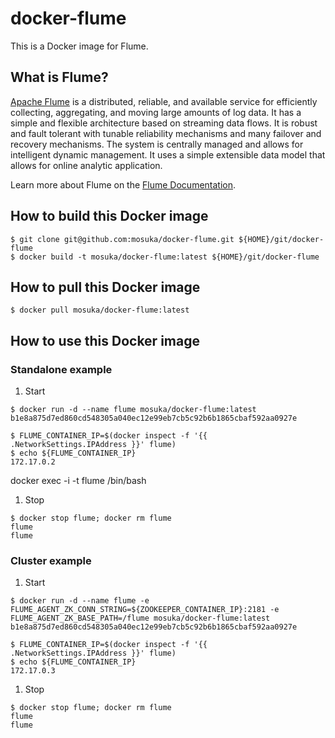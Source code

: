 # docker-flume

This is a Docker image for Flume.

## What is Flume?

[Apache Flume](https://flume.apache.org) is a distributed, reliable, and available service for efficiently collecting, aggregating, and moving large amounts of log data. It has a simple and flexible architecture based on streaming data flows. It is robust and fault tolerant with tunable reliability mechanisms and many failover and recovery mechanisms. The system is centrally managed and allows for intelligent dynamic management. It uses a simple extensible data model that allows for online analytic application.

Learn more about Flume on the [Flume Documentation](https://flume.apache.org/documentation.html).

## How to build this Docker image

```
$ git clone git@github.com:mosuka/docker-flume.git ${HOME}/git/docker-flume
$ docker build -t mosuka/docker-flume:latest ${HOME}/git/docker-flume
```

## How to pull this Docker image

```
$ docker pull mosuka/docker-flume:latest
```

## How to use this Docker image

### Standalone example

1. Start

```
$ docker run -d --name flume mosuka/docker-flume:latest
b1e8a875d7ed860cd548305a040ec12e99eb7cb5c92b6b1865cbaf592aa0927e

$ FLUME_CONTAINER_IP=$(docker inspect -f '{{ .NetworkSettings.IPAddress }}' flume)
$ echo ${FLUME_CONTAINER_IP}
172.17.0.2
```


docker exec -i -t flume /bin/bash


1. Stop

```
$ docker stop flume; docker rm flume
flume
flume
```

### Cluster example

1. Start

```
$ docker run -d --name flume -e FLUME_AGENT_ZK_CONN_STRING=${ZOOKEEPER_CONTAINER_IP}:2181 -e FLUME_AGENT_ZK_BASE_PATH=/flume mosuka/docker-flume:latest
b1e8a875d7ed860cd548305a040ec12e99eb7cb5c92b6b1865cbaf592aa0927e

$ FLUME_CONTAINER_IP=$(docker inspect -f '{{ .NetworkSettings.IPAddress }}' flume)
$ echo ${FLUME_CONTAINER_IP}
172.17.0.3
```

1. Stop

```
$ docker stop flume; docker rm flume
flume
flume
```
